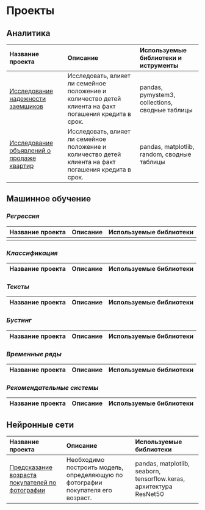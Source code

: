 # Проекты

## Аналитика

|Название проекта|Описание|Используемые библиотеки и иструменты|
|:---------------|:-------|:---------------------|
|[Исследование надежности заемщиков](https://github.com/Naykht/DataScienceProjects/tree/master/research_reliability_of_borrowers)|Исследовать, влияет ли семейное положение и количество детей клиента на факт погашения кредита в срок.|pandas, pymystem3, collections, сводные таблицы|
|[Исследование объявлений о продаже квартир](https://github.com/Naykht/DataScienceProjects/tree/master/research_ads_realty)|Исследовать, влияет ли семейное положение и количество детей клиента на факт погашения кредита в срок.|pandas, matplotlib, random, сводные таблицы|

## Машинное обучение

### *Регрессия*

|Название проекта|Описание|Используемые библиотеки|
|:---------------|:-------|:---------------------|
||||

### *Классификация*

|Название проекта|Описание|Используемые библиотеки|
|:---------------|:-------|:---------------------|

### *Тексты*

|Название проекта|Описание|Используемые библиотеки|
|:---------------|:-------|:---------------------|

### *Бустинг*

|Название проекта|Описание|Используемые библиотеки|
|:---------------|:-------|:---------------------|

### *Временные ряды*

|Название проекта|Описание|Используемые библиотеки|
|:---------------|:-------|:---------------------|

### *Рекомендательные системы*

|Название проекта|Описание|Используемые библиотеки|
|:---------------|:-------|:---------------------|

## Нейронные сети

|Название проекта|Описание|Используемые библиотеки|
|:---------------|:-------|:---------------------|
|[Предсказание возраста покупателей по фотографии](https://github.com/Naykht/DataScienceProjects/tree/master/predict_age_by_photo)|Необходимо построить модель, определяющую по фотографии покупателя его возраст.|pandas, matplotlib, seaborn, tensorflow.keras, архитектура ResNet50|
